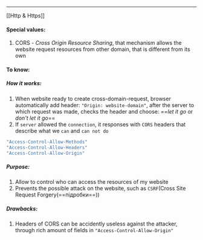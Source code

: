 ***
[[Http & Https]]
#### Special values:
1. CORS - *Cross Origin Resource Sharing*, that mechanism allows the website request resources from other domain, that is different from its own 

#### To know:

##### How it works:
1. When website ready to create cross-domain-request, browser automatically add header: `"Origin: website-domain"`, after the server to which request was made, checks the header and choose: ==*let it go* or *don't let it go*==
2. If `server` allowed the `connection`, it responses with `CORS` headers that describe what we `can` and `can not do`
```ts
"Access-Control-Allow-Methods"
"Access-Control-Allow-Headers"
"Access-Control-Allow-Origin"
```

##### Purpose:
1. Allow to control who can access the resources of my website 
2. Prevents the possible attack on the website, such as `CSRF`(Cross Site Request Forgery(==підробки==))

##### Drawbacks:
1. Headers of CORS can be accidently useless against the attacker, through rich amount of fields in `"Access-Control-Allow-Origin"`